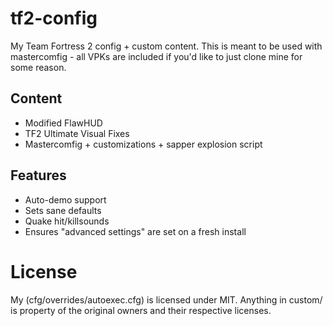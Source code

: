 # tf2-config

My Team Fortress 2 config + custom content. This is meant to be used with mastercomfig - all VPKs are included if you'd like to just clone mine for some reason.

## Content

- Modified FlawHUD
- TF2 Ultimate Visual Fixes
- Mastercomfig + customizations + sapper explosion script

## Features

- Auto-demo support
- Sets sane defaults
- Quake hit/killsounds
- Ensures "advanced settings" are set on a fresh install

# License

My (cfg/overrides/autoexec.cfg) is licensed under MIT. Anything in custom/ is property of the original owners and their respective licenses.
